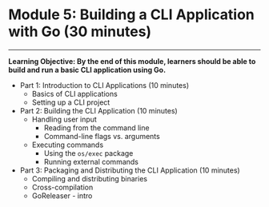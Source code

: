 # Module 5: Building a CLI Application with Go (30 minutes)
---
**Learning Objective: By the end of this module, learners should be able to build and run a basic CLI application using Go.**
- Part 1: Introduction to CLI Applications (10 minutes)
    - Basics of CLI applications
    - Setting up a CLI project
- Part 2: Building the CLI Application (10 minutes)
    - Handling user input
        - Reading from the command line
        - Command-line flags vs. arguments
    - Executing commands
        - Using the `os/exec` package
        - Running external commands
- Part 3: Packaging and Distributing the CLI Application (10 minutes)
    - Compiling and distributing binaries
    - Cross-compilation
    - GoReleaser - intro
